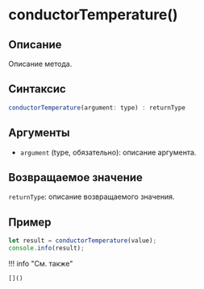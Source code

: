 # conductorTemperature()

## Описание
Описание метода.

## Синтаксис
```javascript
conductorTemperature(argument: type) : returnType
```

## Аргументы
- `argument` (type, обязательно): описание аргумента.

## Возвращаемое значение
`returnType`: описание возвращаемого значения.

## Пример
```javascript linenums="1"
let result = conductorTemperature(value);
console.info(result);
```

!!! info "См. также"

    []()

